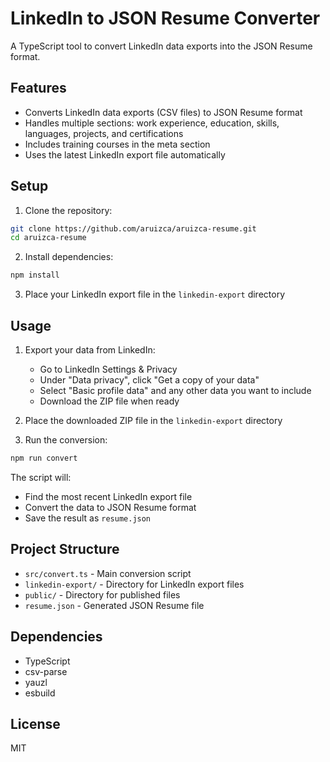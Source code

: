 # LinkedIn to JSON Resume Converter

A TypeScript tool to convert LinkedIn data exports into the JSON Resume format.

## Features

- Converts LinkedIn data exports (CSV files) to JSON Resume format
- Handles multiple sections: work experience, education, skills, languages, projects, and certifications
- Includes training courses in the meta section
- Uses the latest LinkedIn export file automatically

## Setup

1. Clone the repository:
```bash
git clone https://github.com/aruizca/aruizca-resume.git
cd aruizca-resume
```

2. Install dependencies:
```bash
npm install
```

3. Place your LinkedIn export file in the `linkedin-export` directory

## Usage

1. Export your data from LinkedIn:
   - Go to LinkedIn Settings & Privacy
   - Under "Data privacy", click "Get a copy of your data"
   - Select "Basic profile data" and any other data you want to include
   - Download the ZIP file when ready

2. Place the downloaded ZIP file in the `linkedin-export` directory

3. Run the conversion:
```bash
npm run convert
```

The script will:
- Find the most recent LinkedIn export file
- Convert the data to JSON Resume format
- Save the result as `resume.json`

## Project Structure

- `src/convert.ts` - Main conversion script
- `linkedin-export/` - Directory for LinkedIn export files
- `public/` - Directory for published files
- `resume.json` - Generated JSON Resume file

## Dependencies

- TypeScript
- csv-parse
- yauzl
- esbuild

## License

MIT 